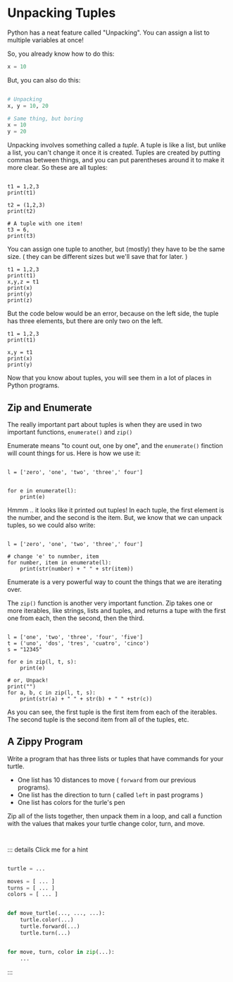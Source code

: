 # Unpacking Tuples

Python has a neat feature called "Unpacking". You can assign a list to multiple
variables at once!

So, you already know how to do this:

```python 
x = 10
```

But, you can also do this:

```python 

# Unpacking
x, y = 10, 20

# Same thing, but boring
x = 10
y = 20
```

Unpacking involves something called a _tuple_. A tuple is like a list, but
unlike a list, you can't change it once it is created. Tuples are created by
putting commas between things, and you can put parentheses around it to make
it more clear. So these are all tuples:

```python.run

t1 = 1,2,3
print(t1)

t2 = (1,2,3)
print(t2)

# A tuple with one item!
t3 = 6, 
print(t3)
```

You can assign one tuple to another, but (mostly) they have to be the same
size. ( they can be different sizes but we'll save that for later. ) 


```python.run
t1 = 1,2,3
print(t1)
x,y,z = t1
print(x)
print(y)
print(z)

```

But the code below would be an error, because on the left side, the tuple has three
elements, but there are only two on the left. 


```python.run
t1 = 1,2,3
print(t1)

x,y = t1
print(x)
print(y)

```

Now that you know about tuples, you will see them in a lot of places in Python programs. 

## Zip and Enumerate

The really important part about tuples is when they are used in two important
functions, `enumerate()` and `zip()`


Enumerate means "to count out, one by one", and the `enumerate()` finction will count things for us. Here is how we use it:


```python.run

l = ['zero', 'one', 'two', 'three',' four']


for e in enumerate(l):
    print(e)
```

Hmmm .. it looks like it printed out tuples! In each tuple, the first element
is the number, and the second is the item. But, we know that we can unpack
tuples, so we could also write: 


```python.run

l = ['zero', 'one', 'two', 'three',' four']

# change 'e' to numnber, item
for number, item in enumerate(l): 
    print(str(number) + " " + str(item))
```

Enumerate is a very powerful way to count the things that we are iterating over. 


The `zip()` function is another very important function. Zip takes one or more
iterables, like strings, lists and tuples, and returns a tupe with the first one from each, then the second, then the third. 

```python.run

l = ['one', 'two', 'three', 'four', 'five']
t = ('uno', 'dos', 'tres', 'cuatro', 'cinco')
s = "12345"

for e in zip(l, t, s):
    print(e)

# or, Unpack!
print("")
for a, b, c in zip(l, t, s):
    print(str(a) + " " + str(b) + " " +str(c))

```

As you can see, the first tuple is the first item from each of the iterables.
The second tuple is the second item from all of the tuples, etc. 


## A Zippy Program


Write a program that has three lists or tuples that have commands for your turtle.
* One list has 10 distances to move ( `forward` from our previous programs). 
* One list has the direction to turn ( called `left` in past programs )
* One list has colors for the turle's pen

Zip all of the lists together, then unpack them in a loop, and call a function
with the values that makes your turtle change color, turn, and move. 

```python.run:height='600'


```

::: details Click me for a hint
```python 

turtle = ...

moves = [ ... ]
turns = [ ... ]
colors = [ ... ]


def move_turtle(..., ..., ...):
    turtle.color(...)
    turtle.forward(...)
    turtle.turn(...)


for move, turn, color in zip(...):
    ...


```
:::

